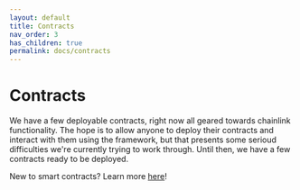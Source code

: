 ```yaml
---
layout: default
title: Contracts
nav_order: 3
has_children: true
permalink: docs/contracts
---
```


# Contracts

We have a few deployable contracts, right now all geared towards chainlink functionality. The hope is to allow anyone to
deploy their contracts and interact with them using the framework, but that presents some serioud difficulties we're
currently trying to work through. Until then, we have a few contracts ready to be deployed.

New to smart contracts? Learn more [here](https://docs.chain.link/docs/beginners-tutorial/)!